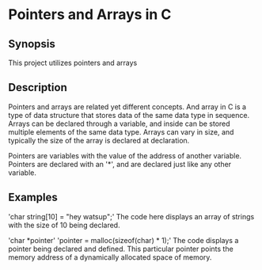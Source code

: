 # Pointers and Arrays in C
## Synopsis
This project utilizes pointers and arrays

## Description
Pointers and arrays are related yet different concepts. And array in C is a type of data structure that stores data of the same data type in sequence. Arrays can be declared through a variable, and inside can be stored multiple elements of the same data type. Arrays can vary in size, and typically the size of the array is declared at declaration. 

Pointers are variables with the value of the address of another variable. Pointers are declared with an '*', and are declared just like any other variable. 

## Examples

'char string[10] = "hey watsup";'
The code here displays an array of strings with the size of 10 being declared.

'char *pointer'
'pointer = malloc(sizeof(char) * 1);'
The code displays a pointer being declared and defined. This particular pointer points the memory address of a dynamically allocated space of memory. 

